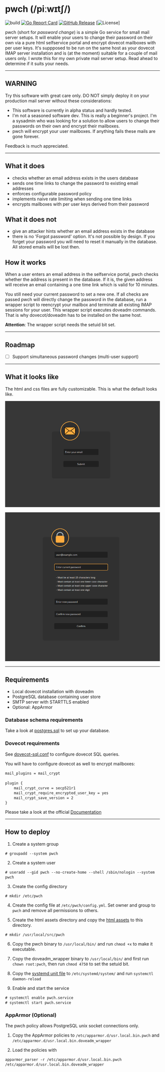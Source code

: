 # pwch (/piːwɪtʃ/)

![build](https://github.com/nonce9/pwch/actions/workflows/build.yml/badge.svg)
[![Go Report Card](https://goreportcard.com/badge/github.com/nonce9/pwch/v2)](https://goreportcard.com/report/github.com/nonce9/pwch/v2)
[![GitHub Release](https://img.shields.io/github/v/release/nonce9/pwch?style=flat&color=green&display_name=tag&sort=semver)](https://github.com/nonce9/pwch/releases)
[![License](https://img.shields.io/github/license/nonce9/pwch?style=flat&color=informational)]

pwch (short for *password change*) is a simple Go service for small mail server setups.
It will enable your users to change their password on their own via a pure html
selfservice portal and encrypt dovecot mailboxes with per user keys.
It's suppposed to be run on the same host as your dovecot IMAP server
installation and is (at the moment) suitable for a couple of mail users only.
I wrote this for my own private mail server setup. Read ahead to determine if
it suits your needs.

-----

## WARNING

Try this software with great care only. DO NOT simply deploy it on your
production mail server without these considerations:

- This software is currently in alpha status and hardly tested.
- I'm not a seasoned software dev. This is really a beginner's project. I'm a 
sysadmin who was looking for a solution to allow users to change their passwords 
on their own and encrypt their mailboxes.
- pwch will encrypt your user mailboxes. If anything fails these mails are gone
forever.

Feedback is much appreciated.

-----

## What it does

- checks whether an email address exists in the users database
- sends one time links to change the password to existing email addresses
- enforces configurable password policy
- implements naive rate limiting when sending one time links
- encrypts mailboxes with per user keys derived from their password

## What it does not

- give an attacker hints whether an email address exists in the database
- there is no 'Forgot password' option. It's not possible by design. If you
forget your password you will need to reset it manually in the database. All
stored emails will be lost then.

## How it works

When a user enters an email address in the selfservice portal, pwch checks
whether the address is present in the database. If it is, the given address 
will receive an email containing a one time link which is valid for 10 minutes.

You still need your current password to set a new one. If all checks are passed
pwch will directly change the password in the database, run a wrapper script to 
reencrypt your mailbox and terminate all existing IMAP sessions for your user. 
This wrapper script executes doveadm commands. That is why dovecot/doveadm has
to be installed on the same host.

__Attention__: The wrapper script needs the setuid bit set.

-----

## Roadmap

- [ ] Support simultaneous password changes (multi-user support)

-----

## What it looks like

The html and css files are fully customizable. This is what the default looks like.

![Page to submit email address](screenshots/submitEmail.jpg?raw=true)

![Page to change password](screenshots/changePassword.jpg?raw=true)

-----

## Requirements

- Local dovecot installation with doveadm
- PostgreSQL database containing user store
- SMTP server with STARTTLS enabled
- Optional: AppArmor

### Database schema requirements

Take a look at [postgres.sql](config/postgres.sql) to set up your database.

### Dovecot requirements

See [dovecot-sql.conf](config/dovecot-sql.conf) to configure dovecot SQL queries.

You will have to configure dovecot as well to encrypt mailboxes:

```
mail_plugins = mail_crypt

plugin {
    mail_crypt_curve = secp521r1
    mail_crypt_require_encrypted_user_key = yes
    mail_crypt_save_version = 2
}
```

Please take a look at the official [Documentation](https://doc.dovecot.org/configuration_manual/mail_crypt_plugin/)

-----

## How to deploy

1. Create a system group
```
# groupadd --system pwch
```

2. Create a system user
```
# useradd --gid pwch --no-create-home --shell /sbin/nologin --system pwch
```

3. Create the config directory
```
# mkdir /etc/pwch
```

4. Create the config file at `/etc/pwch/config.yml`. Set owner and group to `pwch`
and remove all permissions to others.

5. Create the html assets directory and copy the [html assets](html/) to this directory.
```
# mkdir /usr/local/src/pwch
```

6. Copy the pwch binary to `/usr/local/bin/` and run `chmod +x` to make it executable.

7. Copy the doveadm_wrapper binary to `/usr/local/bin/` and first run `chown root:pwch`, then run `chmod 4750` to set the setuid bit.

8. Copy the [systemd unit file](config/pwch.service) to `/etc/systemd/system/` and run `systemctl daemon-reload`

9. Enable and start the service
```
# systemctl enable pwch.service
# systemctl start pwch.service
```

### AppArmor (Optional)

The pwch policy allows PostgreSQL unix socket connections only.

1. Copy the AppArmor policies to `/etc/apparmor.d/usr.local.bin.pwch` and
`/etc/apparmor.d/usr.local.bin.doveadm_wrapper`

2. Load the policies with
```
apparmor_parser -r /etc/apparmor.d/usr.local.bin.pwch /etc/apparmor.d/usr.local.bin.doveadm_wrapper
```

